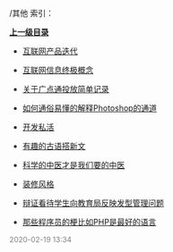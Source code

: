 /其他 索引：


**[上一级目录](/index.md)**

- [互联网产品迭代](/其他/互联网产品迭代.md)

- [互联网信息终极概念](/其他/互联网信息终极概念.md)

- [关于广点通投放简单记录](/其他/关于广点通投放简单记录.md)

- [如何通俗易懂的解释Photoshop的通道](/其他/如何通俗易懂的解释Photoshop的通道.md)

- [开发私活](/其他/开发私活.md)

- [有趣的古语搭新文](/其他/有趣的古语搭新文.md)

- [科学的中医才是我们要的中医](/其他/科学的中医才是我们要的中医.md)

- [装修风格](/其他/装修风格.md)

- [辩证看待学生向教育局反映发型管理问题](/其他/辩证看待学生向教育局反映发型管理问题.md)

- [那些程序员的梗比如PHP是最好的语言](/其他/那些程序员的梗比如PHP是最好的语言.md)


<font size=2 color='grey'> 2020-02-19 13:34 </font>